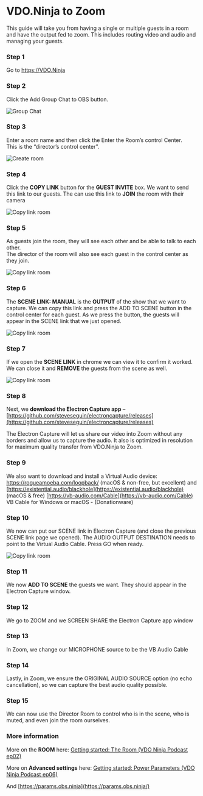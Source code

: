 # VDO.Ninja to Zoom

This guide will take you from having a single or multiple guests in a room and have the output fed to zoom. This includes routing video and audio and managing your guests.

### Step 1

Go to https://VDO.Ninja

### Step 2

Click the Add Group Chat to OBS button.

![Group Chat](<../../.gitbook/assets/obs group chat>)

### Step 3

Enter a room name and then click the Enter the Room’s control Center.\
This is the “director’s control center”.

![Create room](<../../.gitbook/assets/create room>)

### Step 4

Click the **COPY LINK** button for the **GUEST INVITE** box. We want to send this link to our guests. The can use this link to **JOIN** the room with their camera

![Copy link room](<../../.gitbook/assets/room copy link>)

### Step 5

As guests join the room, they will see each other and be able to talk to each other.\
The director of the room will also see each guest in the control center as they join.

![Copy link room](<../../.gitbook/assets/room add to scene>)

### Step 6

The **SCENE LINK: MANUAL** is the **OUTPUT** of the show that we want to capture. We can copy this link and press the ADD TO SCENE button in the control center for each guest. As we press the button, the guests will appear in the SCENE link that we just opened.

![Copy link room](<../../.gitbook/assets/room scene link manual>)

### Step 7

If we open the **SCENE LINK** in chrome we can view it to confirm it worked. We can close it and **REMOVE** the guests from the scene as well.

![Copy link room](<../../.gitbook/assets/room scene link>)

### Step 8

Next, we **download the Electron Capture app** – [https://github.com/steveseguin/electroncapture/releases](https://github.com/steveseguin/electroncapture/releases)

The Electron Capture will let us share our video into Zoom without any borders and allow us to capture the audio. It also is optimized in resolution for maximum quality transfer from VDO.Ninja to Zoom.

### Step 9

We also want to download and install a Virtual Audio device: https://rogueamoeba.com/loopback/ (macOS & non-free, but excellent) and [https://existential.audio/blackhole](https://existential.audio/blackhole) (macOS & free) [https://vb-audio.com/Cable](https://vb-audio.com/Cable) VB Cable for Windows or macOS - (Donationware)

### Step 10

We now can put our SCENE link in Electron Capture (and close the previous SCENE link page we opened). The AUDIO OUTPUT DESTINATION needs to point to the Virtual Audio Cable. Press GO when ready.

![Copy link room](<../../.gitbook/assets/electron size>)

### Step 11

We now **ADD TO SCENE** the guests we want. They should appear in the Electron Capture window.

### Step 12

We go to ZOOM and we SCREEN SHARE the Electron Capture app window

### Step 13

In Zoom, we change our MICROPHONE source to be the VB Audio Cable

### Step 14

Lastly, in Zoom, we ensure the ORIGINAL AUDIO SOURCE option (no echo cancellation), so we can capture the best audio quality possible.

### Step 15

We can now use the Director Room to control who is in the scene, who is muted, and even join the room ourselves.

### More information

More on the **ROOM** here: [Getting started: The Room (VDO Ninja Podcast ep02)](https://www.youtube.com/watch?v=m1cIT1kdlEo\&list=PLWodc2tCfAH1WHjl4WAOOoRSscJ8CHACe\&index=5)

More on **Advanced settings** here: [Getting started: Power Parameters (VDO Ninja Podcast ep06)](https://www.youtube.com/watch?v=l9BNTTNY08s\&list=PLWodc2tCfAH1WHjl4WAOOoRSscJ8CHACe\&index=9)

And [https://params.obs.ninja](https://params.obs.ninja/)
